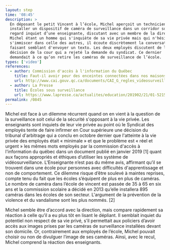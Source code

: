 ```yaml
---
layout: step
time: '08:45'
description: >
  En déposant le petit Vincent à l’école, Michel aperçoit un technicien
  installer un dispositif de caméra de surveillance dans un corridor sous le
  regard inquiet d’une enseignante, discutant avec un membre de la direction.
  Michel étant un homme qui s'inquiète de sa vie privée mais qui n'hésite pas à
  s'immiscer dans celle des autres, il écoute discrètement la conversation en
  faisant semblant d'envoyer un texto. Les deux employés discutent de la
  décision de la cour qui a rejeté la demande du syndicat. Ce dernier
  demandait à ce qu’on retire les caméras de surveillance de l’école.
types: ['video']
references:
  - author: Commission d'accès à l'information du Québec
    title: Faut-il avoir peur des enceintes connectées dans nos maisons ?
    url: http://www.cai.gouv.qc.ca/documents/CAI_G_regles_videosurveillance.pdf?fbclid=IwAR0wz2kzgCs82wamhSISM68FWVEsTe8_opWaDHormJAjLkVei4iNAnHrpkY
  - author: La Presse
    title: Écoles sous surveillance
    url: https://www.lapresse.ca/actualites/education/201902/21/01-5215700-ecoles-sous-surveillance.php
permalink: /0845
---
```


Michel est face à un dilemme récurrent quand on en vient à la question de la surveillance soit celui de la sécurité s'opposant à la vie privée. Les enseignants sont inquiets de leur vie privée au point où le Syndicat des employés tente de faire infirmer en Cour supérieure une décision du tribunal d'arbitrage qui a conclu en octobre dernier que l'atteinte à la vie privée des employés était « minimale » et  que le problème est « réel et urgent »  les mêmes mots employés par la commission d'accès à l'information du québec dans un document publié en janvier 2019 [1] quant  aux façons appropriés et éthiques d’utiliser les système de vidéosurveillance. L'Enseignante n’est pas du même avis, affirmant qu’il se trouvent dans une école pour personnes avec difficultés d'apprentissage et non de comportement.  Ce dilemme  risque d’être soulevé à maintes reprises, compte tenu du fait que les écoles s’équipent de plus en plus de caméras. Le nombre de caméra dans l’école de vincent  est passée de 35 à 65 en six ans et la commission scolaire a décidé en 2013 qu’elle installera 895 caméras dans les écoles de son secteur.  L'argument de la prévention de la violence et du vandalisme sont les plus nommés. [2]

Michel semble être d’accord avec la direction, mais compare rapidement sa réaction à celle qu’il a eu plus tôt en lisant le dépliant. Il semblait inquiet du potentiel non respect de sa vie privé, s’il permettait aux policiers d’avoir accès aux images prises par les caméras de surveillance installées devant son domicile. Or, contrairement aux employés de l’école, Michel pouvait choisir ou non de divulguer l’image de ses caméras. Ainsi, avec le recul, Michel comprend la réaction des enseignants. 
